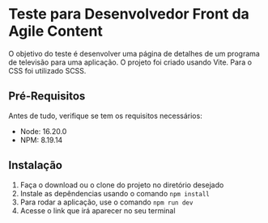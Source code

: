 # Teste para Desenvolvedor Front da Agile Content

O objetivo do teste é desenvolver uma página de detalhes de um programa de televisão para uma aplicação.
O projeto foi criado usando Vite. Para o CSS foi utilizado SCSS.

## Pré-Requisitos

Antes de tudo, verifique se tem os requisitos necessários:

- Node: 16.20.0
- NPM: 8.19.14

## Instalação

1. Faça o download ou o clone do projeto no diretório desejado
2. Instale as depêndencias usando o comando `npm install`
3. Para rodar a aplicação, use o comando `npm run dev`
4. Acesse o link que irá aparecer no seu terminal
